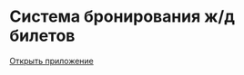 # Система бронирования ж/д билетов

 [Открыть приложение](https://kohstantih.github.io/diploma_railway-ticket-booking-system/)
